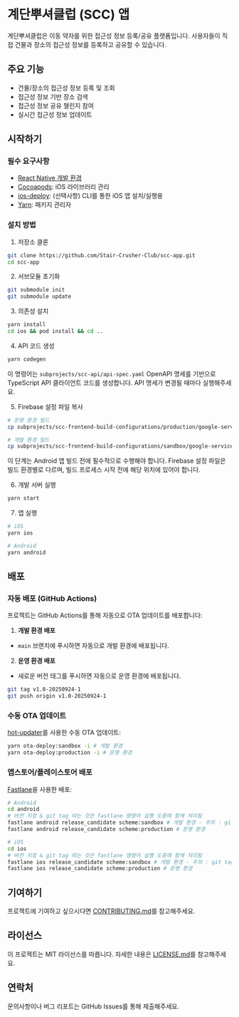 # 계단뿌셔클럽 (SCC) 앱

계단뿌셔클럽은 이동 약자를 위한 접근성 정보 등록/공유 플랫폼입니다. 사용자들이 직접 건물과 장소의 접근성 정보를 등록하고 공유할 수 있습니다.

## 주요 기능

- 건물/장소의 접근성 정보 등록 및 조회
- 접근성 정보 기반 장소 검색
- 접근성 정보 공유 챌린지 참여
- 실시간 접근성 정보 업데이트

## 시작하기

### 필수 요구사항

- [React Native 개발 환경](https://reactnative.dev/docs/environment-setup#installing-dependencies)
- [Cocoapods](https://cocoapods.org/): iOS 라이브러리 관리
- [ios-deploy](https://github.com/ios-control/ios-deploy): (선택사항) CLI를 통한 iOS 앱 설치/실행용
- [Yarn](https://yarnpkg.com/): 패키지 관리자

### 설치 방법

1. 저장소 클론
```sh
git clone https://github.com/Stair-Crusher-Club/scc-app.git
cd scc-app
```

2. 서브모듈 초기화
```sh
git submodule init
git submodule update
```

3. 의존성 설치
```sh
yarn install
cd ios && pod install && cd ..
```

4. API 코드 생성
```sh
yarn codegen
```
이 명령어는 `subprojects/scc-api/api-spec.yaml` OpenAPI 명세를 기반으로 TypeScript API 클라이언트 코드를 생성합니다. API 명세가 변경될 때마다 실행해주세요.

5. Firebase 설정 파일 복사
```sh
# 운영 환경 빌드
cp subprojects/scc-frontend-build-configurations/production/google-services.json android/app/src/production/

# 개발 환경 빌드
cp subprojects/scc-frontend-build-configurations/sandbox/google-services.json android/app/src/sandbox/
```
이 단계는 Android 앱 빌드 전에 필수적으로 수행해야 합니다. Firebase 설정 파일은 빌드 환경별로 다르며, 빌드 프로세스 시작 전에 해당 위치에 있어야 합니다.

6. 개발 서버 실행
```sh
yarn start
```

7. 앱 실행
```sh
# iOS
yarn ios

# Android
yarn android
```

## 배포

### 자동 배포 (GitHub Actions)

프로젝트는 GitHub Actions를 통해 자동으로 OTA 업데이트를 배포합니다:

1. **개발 환경 배포**
- `main` 브랜치에 푸시하면 자동으로 개발 환경에 배포됩니다.

2. **운영 환경 배포**
- 새로운 버전 태그를 푸시하면 자동으로 운영 환경에 배포됩니다.
```sh
git tag v1.0-20250924-1
git push origin v1.0-20250924-1
```

### 수동 OTA 업데이트

[hot-updater](https://github.com/invertase/hot-updater)를 사용한 수동 OTA 업데이트:

```sh
yarn ota-deploy:sandbox -i # 개발 환경
yarn ota-deploy:production -i # 운영 환경
```

### 앱스토어/플레이스토어 배포

[Fastlane](https://fastlane.tools/)을 사용한 배포:

```sh
# Android
cd android
# 버전 지정 & git tag 따는 것은 fastlane 명령어 실행 도중에 함께 처리됨
fastlane android release_candidate scheme:sandbox # 개발 환경 - 주의 : git tag는 따지 말 것!
fastlane android release_candidate scheme:production # 운영 환경

# iOS
cd ios
# 버전 지정 & git tag 따는 것은 fastlane 명령어 실행 도중에 함께 처리됨
fastlane ios release_candidate scheme:sandbox # 개발 환경 - 주의 : git tag는 따지 말 것!
fastlane ios release_candidate scheme:production # 운영 환경
```

## 기여하기

프로젝트에 기여하고 싶으시다면 [CONTRIBUTING.md](CONTRIBUTING.md)를 참고해주세요.

## 라이선스

이 프로젝트는 MIT 라이선스를 따릅니다. 자세한 내용은 [LICENSE.md](LICENSE.md)를 참고해주세요.

## 연락처

문의사항이나 버그 리포트는 GitHub Issues를 통해 제출해주세요.

